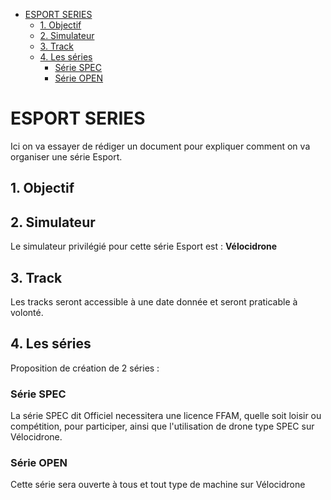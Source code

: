 <!-- TOC -->

- [ESPORT SERIES](#esport-series)
  - [1. Objectif](#1-objectif)
  - [2. Simulateur](#2-simulateur)
  - [3. Track](#3-track)
  - [4. Les séries](#4-les-s%c3%a9ries)
    - [Série SPEC](#s%c3%a9rie-spec)
    - [Série OPEN](#s%c3%a9rie-open)

<!-- /TOC -->

# ESPORT SERIES

Ici on va essayer de rédiger un document pour expliquer comment on va organiser une série Esport.

## 1. Objectif

## 2. Simulateur

Le simulateur privilégié pour cette série Esport est : **Vélocidrone**

## 3. Track

Les tracks seront accessible à une date donnée et seront praticable à volonté.

## 4. Les séries

Proposition de création de 2 séries :

### Série SPEC

La série SPEC dit Officiel necessitera une licence FFAM, quelle soit loisir ou compétition, pour participer, ainsi que l'utilisation de drone type SPEC sur Vélocidrone.

### Série OPEN

Cette série sera ouverte à tous et tout type de machine sur Vélocidrone